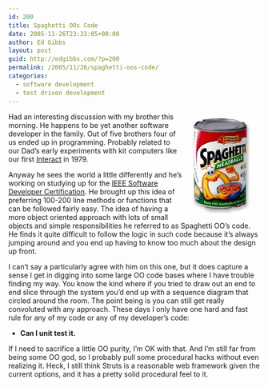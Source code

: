 ```yaml
---
id: 200
title: Spaghetti OOs Code
date: 2005-11-26T23:33:05+00:00
author: Ed Gibbs
layout: post
guid: http://edgibbs.com/?p=200
permalink: /2005/11/26/spaghetti-oos-code/
categories:
  - software development
  - test driven development
---
```

<img src="/images/spaghetti_os.jpg" align="right" hspace="3" />
  
Had an interesting discussion with my brother this morning. He happens to be yet another software developer in the family. Out of five brothers four of us ended up in programming. Probably related to our Dad&#8217;s early experiments with kit computers like our first [Interact](http://oldcomputers.net/interact.html) in 1979.

Anyway he sees the world a little differently and he&#8217;s working on studying up for the [IEEE Software Developer Certification](http://www.computer.org/portal/site/ieeecs/menuitem.c5efb9b8ade9096b8a9ca0108bcd45f3/index.jsp?&pName=ieeecs_level1&path=ieeecs/education/certification&file=index.xml&xsl=generic.xsl&). He brought up this idea of preferring 100-200 line methods or functions that can be followed fairly easy. The idea of having a more object oriented approach with lots of small objects and simple responsibilities he referred to as Spaghetti OO&#8217;s code. He finds it quite difficult to follow the logic in such code because it&#8217;s always jumping around and you end up having to know too much about the design up front. 

I can&#8217;t say a particularly agree with him on this one, but it does capture a sense I get in digging into some large OO code bases where I have trouble finding my way. You know the kind where if you tried to draw out an end to end slice through the system you&#8217;d end up with a sequence diagram that circled around the room. The point being is you can still get really convoluted with any approach. These days I only have one hard and fast rule for any of my code or any of my developer&#8217;s code:

  * **Can I unit test it.**

If I need to sacrifice a little OO purity, I&#8217;m OK with that. And I&#8217;m still far from being some OO god, so I probably pull some procedural hacks without even realizing it. Heck, I still think Struts is a reasonable web framework given the current options, and it has a pretty solid procedural feel to it.
